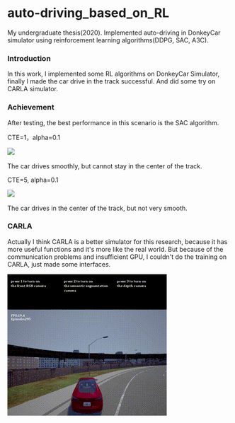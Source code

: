 # auto-driving_based_on_RL
My undergraduate thesis(2020). Implemented auto-driving in DonkeyCar simulator using reinforcement learning algorithms(DDPG, SAC, A3C).

### Introduction ###
In this work, I implemented some RL algorithms on DonkeyCar Simulator, finally I made the car drive in the track successful.
And did some try on CARLA simulator.

### Achievement ###
After testing, the best performance in this scenario is the SAC algorithm.

CTE=1，alpha=0.1

![](./Assets/gifs/S_CTE=1.gif)

The car drives smoothly, but cannot stay in the center of the track.


CTE=5, alpha=0.1

![](./Assets/gifs/S_CTE=5.gif)

The car drives in the center of the track, but not very smooth.

### CARLA ###
Actually I think CARLA is a better simulator for this research, because it has more useful functions and it's more like the real world. But because of the communication problems and insufficient GPU, I couldn't do the training on CARLA, just made some interfaces.

![](./Assets/gifs/CARLA.gif)


